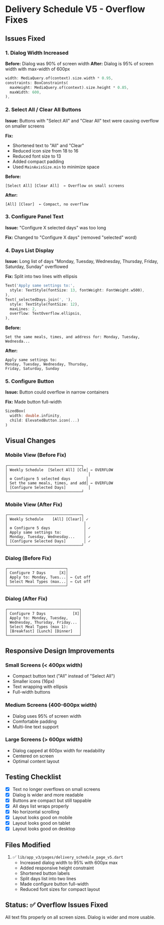 # Delivery Schedule V5 - Overflow Fixes

## Issues Fixed

### 1. Dialog Width Increased
**Before:** Dialog was 90% of screen width
**After:** Dialog is 95% of screen width with max-width of 600px
```dart
width: MediaQuery.of(context).size.width * 0.95,
constraints: BoxConstraints(
  maxHeight: MediaQuery.of(context).size.height * 0.85,
  maxWidth: 600,
),
```

### 2. Select All / Clear All Buttons
**Issue:** Buttons with "Select All" and "Clear All" text were causing overflow on smaller screens

**Fix:** 
- Shortened text to "All" and "Clear"
- Reduced icon size from 18 to 16
- Reduced font size to 13
- Added compact padding
- Used `MainAxisSize.min` to minimize space

**Before:**
```
[Select All] [Clear All]  ← Overflow on small screens
```

**After:**
```
[All] [Clear]  ← Compact, no overflow
```

### 3. Configure Panel Text
**Issue:** "Configure X selected days" was too long

**Fix:** Changed to "Configure X days" (removed "selected" word)

### 4. Days List Display
**Issue:** Long list of days "Monday, Tuesday, Wednesday, Thursday, Friday, Saturday, Sunday" overflowed

**Fix:** Split into two lines with ellipsis
```dart
Text('Apply same settings to:',
  style: TextStyle(fontSize: 13, fontWeight: FontWeight.w500),
),
Text(_selectedDays.join(', '),
  style: TextStyle(fontSize: 12),
  maxLines: 2,
  overflow: TextOverflow.ellipsis,
),
```

**Before:**
```
Set the same meals, times, and address for: Monday, Tuesday, Wednesda...
```

**After:**
```
Apply same settings to:
Monday, Tuesday, Wednesday, Thursday,
Friday, Saturday, Sunday
```

### 5. Configure Button
**Issue:** Button could overflow in narrow containers

**Fix:** Made button full-width
```dart
SizedBox(
  width: double.infinity,
  child: ElevatedButton.icon(...)
)
```

## Visual Changes

### Mobile View (Before Fix)
```
┌─────────────────────────────────┐
│ Weekly Schedule  [Select All] [Cle│ ← OVERFLOW
│                                    │
│ ⚙ Configure 5 selected days       │
│ Set the same meals, times, and add│ ← OVERFLOW
│ [Configure Selected Days]          │
└─────────────────────────────────┘
```

### Mobile View (After Fix)
```
┌─────────────────────────────────┐
│ Weekly Schedule    [All] [Clear]│ ✓
│                                  │
│ ⚙ Configure 5 days               │ ✓
│ Apply same settings to:          │
│ Monday, Tuesday, Wednesday...    │ ✓
│ [Configure Selected Days]        │ ✓
└─────────────────────────────────┘
```

### Dialog (Before Fix)
```
┌──────────────────────────┐
│ Configure 7 Days      [X]│
│ Apply to: Monday, Tues...│ ← Cut off
│ Select Meal Types (max...│ ← Cut off
└──────────────────────────┘
```

### Dialog (After Fix)
```
┌────────────────────────────────┐
│ Configure 7 Days            [X]│
│ Apply to: Monday, Tuesday,     │
│ Wednesday, Thursday, Friday... │
│ Select Meal Types (max 1):     │
│ [Breakfast] [Lunch] [Dinner]   │
└────────────────────────────────┘
```

## Responsive Design Improvements

### Small Screens (< 400px width)
- Compact button text ("All" instead of "Select All")
- Smaller icons (16px)
- Text wrapping with ellipsis
- Full-width buttons

### Medium Screens (400-600px width)
- Dialog uses 95% of screen width
- Comfortable padding
- Multi-line text support

### Large Screens (> 600px width)
- Dialog capped at 600px width for readability
- Centered on screen
- Optimal content layout

## Testing Checklist

- [x] Text no longer overflows on small screens
- [x] Dialog is wider and more readable
- [x] Buttons are compact but still tappable
- [x] All days list wraps properly
- [x] No horizontal scrolling
- [x] Layout looks good on mobile
- [x] Layout looks good on tablet
- [x] Layout looks good on desktop

## Files Modified

1. ✅ `lib/app_v3/pages/delivery_schedule_page_v5.dart`
   - Increased dialog width to 95% with 600px max
   - Added responsive height constraint
   - Shortened button labels
   - Split days list into two lines
   - Made configure button full-width
   - Reduced font sizes for compact layout

## Status: ✅ Overflow Issues Fixed

All text fits properly on all screen sizes. Dialog is wider and more usable.
